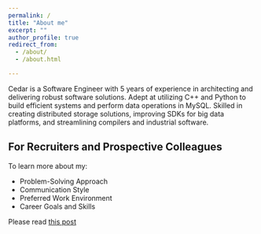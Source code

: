 ```yaml
---
permalink: /
title: "About me"
excerpt: ""
author_profile: true
redirect_from: 
  - /about/
  - /about.html

---
```





Cedar is a Software Engineer with 5 years of experience in architecting and delivering robust software solutions. Adept at utilizing C++ and Python to build efficient systems and perform data operations in MySQL. Skilled in creating distributed storage solutions, improving SDKs for big data platforms, and streamlining compilers and industrial software.



## For Recruiters and Prospective Colleagues

To learn more about my:
- Problem-Solving Approach
- Communication Style
- Preferred Work Environment
- Career Goals and Skills

Please read [this post](https://tallsong.github.io/posts/2025/3/to-prospective-colleages/)



